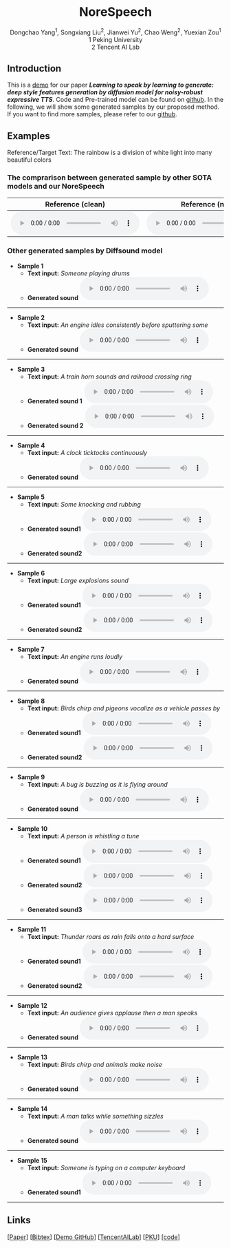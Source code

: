 # <center> NoreSpeech </center>

<center> Dongchao Yang<sup>1</sup>, Songxiang Liu<sup>2</sup>, Jianwei Yu<sup>2</sup>, Chao Weng<sup>2</sup>, Yuexian Zou<sup>1</sup></center> 
 
<center> 1 Peking University </center>

<center> 2 Tencent AI Lab</center>

## Introduction
This is a [demo](http://dongchaoyang.top/NoreSpeech_demo//) for our paper **_Learning to speak by learning to generate: deep style features generation by diffusion model for noisy-robust expressive TTS_**. Code and Pre-trained model can be found on [github](https://github.com/yangdongchao/NoreSpeech). In the following, we will show some generated samples by our proposed method. If you want to find more samples, please refer to our [github](https://github.com/yangdongchao/NoreSpeech).

## Examples
Reference/Target Text: The rainbow is a division of white light into many beautiful colors
### The comprarison between generated sample by other SOTA models and our NoreSpeech
| <center>Reference (clean)</center> | <center>Reference (noisy)</center> | <center>FS2 (nosiy) </center> | <center>GenerSpeech (clean) </center> | <center>GenerSpeech (noisy) </center>| <center>GenerSpeech (denoise) </center> | <center> NoreSpeech </center>|
| :------- | :------- | :------- |:------- | :------- | :------- |:------- |
|<audio src="sample4/101_126859_000006_000000_ref_clean.wav" controls preload></audio> | <audio src="sample4/101_126859_000006_000000_ref_noise.wav" controls preload></audio> | <audio src="samples4/101_126859_000006_000000_fs2.wav" controls preload></audio> | <audio src="sample4/101_126859_000006_000000_gener_clean.wav" controls preload></audio> | <audio src="sample4/101_126859_000006_000000_gener_noise.wav" controls preload></audio> | <audio src="sample4/101_126859_000006_000000_gener_denoise.wav" controls preload></audio> | <audio src="sample4/101_126859_000006_000000_nore.wav" controls preload></audio> |

### Other generated samples by Diffsound model
* **Sample 1**
    * **Text input:**
    _Someone playing drums_
    * **Generated sound**
    <audio src="drums/playdrums_mel_sample_1.wav" controls="controls">ERROR</audio>
---
* **Sample 2**
    * **Text input:**
    _An engine idles consistently before sputtering some_
    * **Generated sound**
    <audio src="engine/YrwT__ERCUno_mel_sample_1.wav" controls="controls">ERROR</audio>
---
* **Sample 3**
    * **Text input:**
    _A train horn sounds and railroad crossing ring_
    * **Generated sound 1**
    <audio src="demo1/Ys7knHCFW82w_mel_sample_4.wav" controls="controls">ERROR</audio>
    * **Generated sound 2**
    <audio src="trainhorn/YzU-oKUEckKo_mel_sample_7.wav" controls="controls">ERROR</audio>
---
* **Sample 4**
    * **Text input:**
    _A clock ticktocks continuously_
    * **Generated sound**
    <audio src="samples1/YsCeWURVHfOM_mel_sample_5.wav" controls="controls">ERROR</audio>
---
* **Sample 5**
    * **Text input:**
    _Some knocking and rubbing_
    * **Generated sound1**
    <audio src="knock/knocking_mel_sample_2.wav" controls="controls">ERROR</audio>
    * **Generated sound2**
    <audio src="knock/knocking_mel_sample_3.wav" controls="controls">ERROR</audio>
---
* **Sample 6**
    * **Text input:**
    _Large explosions sound_
    * **Generated sound1**
    <audio src="explosion/explosions_mel_sample_6.wav" controls="controls">ERROR</audio>
    * **Generated sound2**
    <audio src="explosion/explosions_mel_sample_7.wav" controls="controls">ERROR</audio>
---
* **Sample 7**
    * **Text input:**
    _An engine runs loudly_
    * **Generated sound**
    <audio src="selected/YsZvwOuuPGP0_mel_sample_8.wav" controls="controls">ERROR</audio>
---
* **Sample 8**
    * **Text input:**
    _Birds chirp and pigeons vocalize as a vehicle passes by_
    * **Generated sound1**
    <audio src="selected/YtH-q8LXgHEc_mel_sample_0.wav" controls="controls">ERROR</audio>
     * **Generated sound2**
    <audio src="selected/YtH-q8LXgHEc_mel_sample_5.wav" controls="controls">ERROR</audio>
---
* **Sample 9**
    * **Text input:**
    _A bug is buzzing as it is flying around_
    * **Generated sound**
    <audio src="selected/Yt97k0cejSQE_mel_sample_2.wav" controls="controls">ERROR</audio>
---
* **Sample 10**
    * **Text input:**
    _A person is whistling a tune_
    * **Generated sound1**
    <audio src="whistling/Yw2htir_si7g_mel_sample_3.wav" controls="controls">ERROR</audio>
    * **Generated sound2**
    <audio src="whistling/Yw2htir_si7g_mel_sample_6.wav" controls="controls">ERROR</audio>
    * **Generated sound3**
    <audio src="whistling/Yw2htir_si7g_mel_sample_7.wav" controls="controls">ERROR</audio>
---
* **Sample 11**
    * **Text input:**
    _Thunder roars as rain falls onto a hard surface_
    * **Generated sound1**
    <audio src="Thunder/Ytcd9QCdjTI0_mel_sample_9.wav" controls="controls">ERROR</audio>
    * **Generated sound2**
    <audio src="selected/Ytcd9QCdjTI0_mel_sample_1.wav" controls="controls">ERROR</audio>
---
* **Sample 12**
    * **Text input:**
    _An audience gives applause then a man speaks_
    * **Generated sound**
    <audio src="selected/YtDlfY3nmx1A_mel_sample_4.wav" controls="controls">ERROR</audio>
---
* **Sample 13**
    * **Text input:**
    _Birds chirp and animals make noise_
    * **Generated sound**
    <audio src="selected/YtDlysoZiA1I_mel_sample_4.wav" controls="controls">ERROR</audio>
---
* **Sample 14**
    * **Text input:**
    _A man talks while something sizzles_
    * **Generated sound**
    <audio src="selected/YtfsmcdXCnRg_mel_sample_0.wav" controls="controls">ERROR</audio>
---
* **Sample 15**
    * **Text input:**
    _Someone is typing on a computer keyboard_
    * **Generated sound1**
    <audio src="s2/Ywob-3S4VjMs_mel_sample_0.wav" controls="controls">ERROR</audio>
---
## Links

[[Paper](https://arxiv.org/pdf/2207.09983v1.pdf)] [[Bibtex]()] [[Demo GitHub](https://github.com/yangdongchao/text-to-sound-synthesis-demo)] [[TencentAILab](https://ai.tencent.com/ailab/zh/index)] [[PKU](https://www.pku.edu.cn/)] [[code](https://github.com/yangdongchao/Text-to-sound-Synthesis)]

